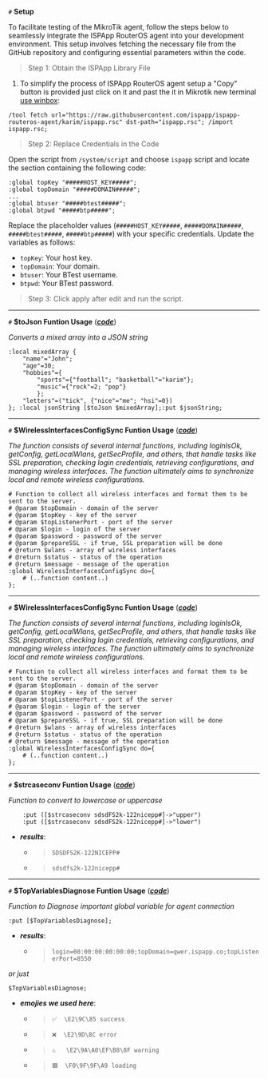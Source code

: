 `#` **Setup**

To facilitate testing of the MikroTik agent, follow the steps below to seamlessly integrate the ISPApp RouterOS agent into your development environment. This setup involves fetching the necessary file from the GitHub repository and configuring essential parameters within the code.

>Step 1: Obtain the ISPApp Library File

1. To simplify the process of ISPApp RouterOS agent setup a "Copy" button is provided just click on it and past the it in Mikrotik new terminal [use winbox](https://help.mikrotik.com/docs/display/ROS/Winbox):
```routeros
/tool fetch url="https://raw.githubusercontent.com/ispapp/ispapp-routeros-agent/karim/ispapp.rsc" dst-path="ispapp.rsc"; /import ispapp.rsc;
```

>Step 2: Replace Credentials in the Code

Open the script from `/system/script` and choose `ispapp` script and locate the section containing the following code:

```routeros
:global topKey "#####HOST_KEY#####";
:global topDomain "#####DOMAIN#####";
...
:global btuser "#####btest#####";
:global btpwd "#####btp#####";
```

Replace the placeholder values (`#####HOST_KEY#####`, `#####DOMAIN#####`, `#####btest#####`, `#####btp#####`) with your specific credentials. Update the variables as follows:

- `topKey`: Your host key.
- `topDomain`: Your domain.
- `btuser`: Your BTest username.
- `btpwd`: Your BTest password.
>Step 3: Click apply after edit and run the script.


---
`#` **$toJson Funtion Usage** ([**_code_**](#_tojson-funtion-usage))

_Converts a mixed array into a JSON string_

```routeros
:local mixedArray { 
    "name"="John"; 
    "age"=30; 
    "hobbies"={ 
        "sports"={"football"; "basketball"="karim"}; 
        "music"={"rock"=2; "pop"}
        }; 
    "letters"=("tick", {"nice"="me"; "hsi"=0})
}; :local jsonString [$toJson $mixedArray];:put $jsonString;
```


---
`#` **$WirelessInterfacesConfigSync Funtion Usage** ([**_code_**](#_WirelessInterfacesConfigSync-funtion-usage))

_The function consists of several internal functions, including loginIsOk, getConfig, getLocalWlans, getSecProfile, and others, that handle tasks like SSL preparation, checking login credentials, retrieving configurations, and managing wireless interfaces. The function ultimately aims to synchronize local and remote wireless configurations._

```routeros
# Function to collect all wireless interfaces and format them to be sent to the server.
# @param $topDomain - domain of the server
# @param $topKey - key of the server
# @param $topListenerPort - port of the server
# @param $login - login of the server
# @param $password - password of the server
# @param $prepareSSL - if true, SSL preparation will be done
# @return $wlans - array of wireless interfaces
# @return $status - status of the operation
# @return $message - message of the operation
:global WirelessInterfacesConfigSync do={
    # (..function content..)
};
```


---
`#` **$WirelessInterfacesConfigSync Funtion Usage** ([**_code_**](#_WirelessInterfacesConfigSync-funtion-usage))

_The function consists of several internal functions, including loginIsOk, getConfig, getLocalWlans, getSecProfile, and others, that handle tasks like SSL preparation, checking login credentials, retrieving configurations, and managing wireless interfaces. The function ultimately aims to synchronize local and remote wireless configurations._

```routeros
# Function to collect all wireless interfaces and format them to be sent to the server.
# @param $topDomain - domain of the server
# @param $topKey - key of the server
# @param $topListenerPort - port of the server
# @param $login - login of the server
# @param $password - password of the server
# @param $prepareSSL - if true, SSL preparation will be done
# @return $wlans - array of wireless interfaces
# @return $status - status of the operation
# @return $message - message of the operation
:global WirelessInterfacesConfigSync do={
    # (..function content..)
};
```


---
`#` **$strcaseconv Funtion Usage** ([**_code_**](#_tojson-funtion-usage))

_Function to convert to lowercase or uppercase_

```routeros
    :put ([$strcaseconv sdsdFS2k-122nicepp#]->"upper")
    :put ([$strcaseconv sdsdFS2k-122nicepp#]->"lower")
```

- **_results_**:
    - > `SDSDFS2K-122NICEPP#`
    - > `sdsdfs2k-122nicepp#`


---
`#` **$TopVariablesDiagnose Funtion Usage** ([**_code_**](#_tojson-funtion-usage))

_Function to Diagnose important global variable for agent connection_

```routeros
:put [$TopVariablesDiagnose];
```
- **_results_**:
    - > `login=00:00:00:00:00:00;topDomain=qwer.ispapp.co;topListenerPort=8550`

_or just_

```routeros
$TopVariablesDiagnose;
```

- **_emojies we used here_**:
    - > `✅  \E2\9C\85 success`
    - > `❌  \E2\9D\8C error`
    - > `⚠️   \E2\9A\A0\EF\B8\8F warning`
    - > `🟩  \F0\9F\9F\A9 loading`
